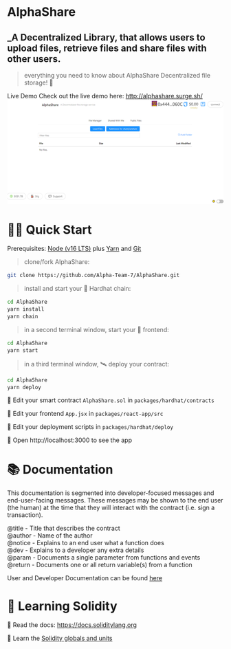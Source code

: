 # AlphaShare

## \_A Decentralized Library, that allows users to upload files, retrieve files and share files with other users.

> everything you need to know about AlphaShare Decentralized file storage! 🚀

Live Demo
Check out the live demo here: http://alphashare.surge.sh/
![AlphaShareDemo Image](AlphaShareDemo.png)

# 🏄‍♂️ Quick Start

Prerequisites: [Node (v16 LTS)](https://nodejs.org/en/download/) plus [Yarn](https://classic.yarnpkg.com/en/docs/install/) and [Git](https://git-scm.com/downloads)

> clone/fork AlphaShare:

```bash
git clone https://github.com/Alpha-Team-7/AlphaShare.git
```

> install and start your 👷‍ Hardhat chain:

```bash
cd AlphaShare
yarn install
yarn chain
```

> in a second terminal window, start your 📱 frontend:

```bash
cd AlphaShare
yarn start
```

> in a third terminal window, 🛰 deploy your contract:

```bash
cd AlphaShare
yarn deploy
```

🔏 Edit your smart contract `AlphaShare.sol` in `packages/hardhat/contracts`

📝 Edit your frontend `App.jsx` in `packages/react-app/src`

💼 Edit your deployment scripts in `packages/hardhat/deploy`

📱 Open http://localhost:3000 to see the app

# 📚 Documentation

This documentation is segmented into developer-focused messages and end-user-facing messages. These messages may be shown to the end user (the human) at the time that they will interact with the contract (i.e. sign a transaction).

@title - Title that describes the contract
<br/>
@author - Name of the author
<br/>
@notice - Explains to an end user what a function does
<br/>
@dev - Explains to a developer any extra details
<br/>
@param - Documents a single parameter from functions and events
<br/>
@return - Documents one or all return variable(s) from a function
<br/>

User and Developer Documentation can be found [here](https://github.com/Alpha-Team-7/AlphaShare/blob/master/documentation.json)

# 🔭 Learning Solidity

📕 Read the docs: https://docs.soliditylang.org

📧 Learn the [Solidity globals and units](https://docs.soliditylang.org/en/latest/units-and-global-variables.html)
